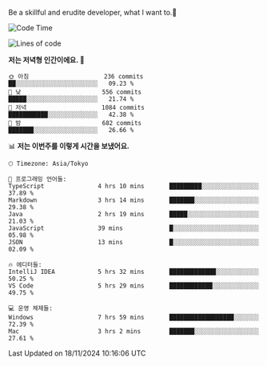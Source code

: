 Be a skillful and erudite developer, what I want to.👶

<!--START_SECTION:waka-->
![Code Time](http://img.shields.io/badge/Code%20Time-1%2C403%20hrs%2045%20mins-blue)

![Lines of code](https://img.shields.io/badge/%EC%A0%80%EB%8A%94%20%EC%97%AC%ED%83%9C%EA%B9%8C%EC%A7%80%20-902.3%20thousand%20%EC%A4%84%EC%9D%98%20%EC%BD%94%EB%93%9C%EB%A5%BC%20%EC%9E%91%EC%84%B1%ED%96%88%EC%96%B4%EC%9A%94.-blue)

**저는 저녁형 인간이에요. 🦉** 

```text
🌞 아침                     236 commits         ██░░░░░░░░░░░░░░░░░░░░░░░   09.23 % 
🌆 낮　                     556 commits         █████░░░░░░░░░░░░░░░░░░░░   21.74 % 
🌃 저녁                     1084 commits        ███████████░░░░░░░░░░░░░░   42.38 % 
🌙 밤　                     682 commits         ███████░░░░░░░░░░░░░░░░░░   26.66 % 
```


📊 **저는 이번주를 이렇게 시간을 보냈어요.** 

```text
🕑︎ Timezone: Asia/Tokyo

💬 프로그래밍 언어들: 
TypeScript               4 hrs 10 mins       █████████░░░░░░░░░░░░░░░░   37.89 % 
Markdown                 3 hrs 14 mins       ███████░░░░░░░░░░░░░░░░░░   29.38 % 
Java                     2 hrs 19 mins       █████░░░░░░░░░░░░░░░░░░░░   21.03 % 
JavaScript               39 mins             █░░░░░░░░░░░░░░░░░░░░░░░░   05.98 % 
JSON                     13 mins             █░░░░░░░░░░░░░░░░░░░░░░░░   02.09 % 

🔥 에디터들: 
IntelliJ IDEA            5 hrs 32 mins       █████████████░░░░░░░░░░░░   50.25 % 
VS Code                  5 hrs 29 mins       ████████████░░░░░░░░░░░░░   49.75 % 

💻 운영 체제들: 
Windows                  7 hrs 59 mins       ██████████████████░░░░░░░   72.39 % 
Mac                      3 hrs 2 mins        ███████░░░░░░░░░░░░░░░░░░   27.61 % 
```


 Last Updated on 18/11/2024 10:16:06 UTC
<!--END_SECTION:waka-->
